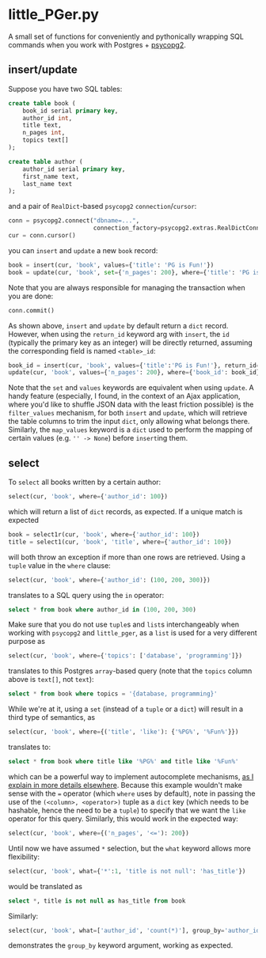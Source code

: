 little_PGer.py
==============

A small set of functions for conveniently and pythonically wrapping
SQL commands when you work with Postgres +
[psycopg2](http://www.initd.org/psycopg/).

insert/update
-------------

Suppose you have two SQL tables:

```sql
create table book (
    book_id serial primary key,
    author_id int,
    title text,
    n_pages int,
    topics text[]
);

create table author (
    author_id serial primary key,
    first_name text,
    last_name text
);
```

and a pair of `RealDict`-based `psycopg2` `connection`/`cursor`:

```python
conn = psycopg2.connect("dbname=...",
                        connection_factory=psycopg2.extras.RealDictConnection)
cur = conn.cursor()
```

you can `insert` and `update` a new `book` record:

```python
book = insert(cur, 'book', values={'title': 'PG is Fun!'})
book = update(cur, 'book', set={'n_pages': 200}, where={'title': 'PG is Fun!'})
```

Note that you are always responsible for managing the transaction when
you are done:

```python
conn.commit()
```

As shown above, `insert` and `update` by default return a `dict`
record. However, when using the `return_id` keyword arg with `insert`,
the `id` (typically the primary key as an integer) will be directly
returned, assuming the corresponding field is named `<table>_id`:

```python
book_id = insert(cur, 'book', values={'title':'PG is Fun!'}, return_id=True)
update(cur, 'book', values={'n_pages': 200}, where={'book_id': book_id})
```

Note that the `set` and `values` keywords are equivalent when using
`update`. A handy feature (especially, I found, in the context of an
Ajax application, where you'd like to shuffle JSON data with the least
friction possible) is the `filter_values` mechanism, for both `insert`
and `update`, which will retrieve the table columns to trim the input
`dict`, only allowing what belongs there. Similarly, the `map_values`
keyword is a `dict` used to perform the mapping of certain values
(e.g. `'' -> None`) before `insert`ing them.

select
------

To `select` all books written by a certain author:

```python
select(cur, 'book', where={'author_id': 100})
```

which will return a list of `dict` records, as expected. If a unique
match is expected

```python
book = select1r(cur, 'book', where={'author_id': 100})
title = select1(cur, 'book', 'title', where={'author_id': 100})
```

will both throw an exception if more than one rows are
retrieved. Using a `tuple` value in the `where` clause:

```python
select(cur, 'book', where={'author_id': (100, 200, 300)})
```

translates to a SQL query using the `in` operator:

```sql
select * from book where author_id in (100, 200, 300)
```

Make sure that you do not use `tuple`s and `list`s interchangeably
when working with `psycopg2` and `little_pger`, as a `list` is used
for a very different purpose as

```python
select(cur, 'book', where={'topics': ['database', 'programming']})
```

translates to this Postgres `array`-based query (note that the
`topics` column above is `text[]`, not `text`):

```sql
select * from book where topics = '{database, programming}'
```

While we're at it, using a `set` (instead of a `tuple` or a `dict`)
will result in a third type of semantics, as

```python
select(cur, 'book', where={('title', 'like'): {'%PG%', '%Fun%'}})
```

translates to:

```sql
select * from book where title like '%PG%' and title like '%Fun%'
```

which can be a powerful way to implement autocomplete mechanisms, [as
I explain in more details
elsewhere](http://cjauvin.blogspot.ca/2012/10/a-tribute-to-unsung-pattern.html).
Because this example wouldn't make sense with the `=` operator (which
`where` uses by default), note in passing the use of the `(<column>,
<operator>)` tuple as a `dict` key (which needs to be hashable, hence
the need to be a `tuple`) to specify that we want the `like` operator
for this query. Similarly, this would work in the expected way:

```python
select(cur, 'book', where={('n_pages', '<='): 200})
```

Until now we have assumed `*` selection, but the `what` keyword allows more
flexibility:

```python
select(cur, 'book', what={'*':1, 'title is not null': 'has_title'})
```

would be translated as

```sql
select *, title is not null as has_title from book
```

Similarly:

```python
select(cur, 'book', what=['author_id', 'count(*)'], group_by='author_id')
```

demonstrates the `group_by` keyword argument, working as expected.

